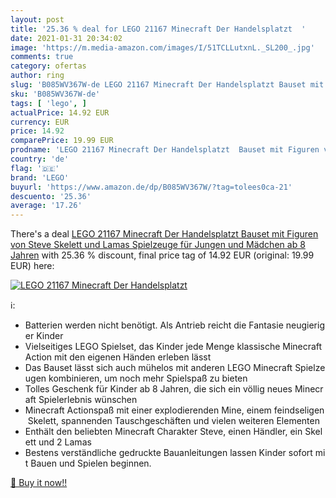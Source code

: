 ```yaml
---
layout: post
title: '25.36 % deal for LEGO 21167 Minecraft Der Handelsplatzt  '
date: 2021-01-31 20:34:02
image: 'https://m.media-amazon.com/images/I/51TCLLutxnL._SL200_.jpg'
comments: true
category: ofertas
author: ring
slug: 'B085WV367W-de LEGO 21167 Minecraft Der Handelsplatzt Bauset mit Figuren...'
sku: 'B085WV367W-de'
tags: [ 'lego', ]
actualPrice: 14.92 EUR
currency: EUR
price: 14.92
comparePrice: 19.99 EUR
prodname: 'LEGO 21167 Minecraft Der Handelsplatzt  Bauset mit Figuren von Steve  Skelett und Lamas  Spielzeuge für Jungen und Mädchen ab 8 Jahren'
country: 'de'
flag: '🇩🇪'
brand: 'LEGO'
buyurl: 'https://www.amazon.de/dp/B085WV367W/?tag=tolees0ca-21'
descuento: '25.36'
average: '17.26'
---
```


There's a deal [LEGO 21167 Minecraft Der Handelsplatzt  Bauset mit Figuren von Steve  Skelett und Lamas  Spielzeuge für Jungen und Mädchen ab 8 Jahren](https://www.amazon.de/dp/B085WV367W/?tag=tolees0ca-21)  with  25.36 % discount, final price tag of  14.92 EUR (original: 19.99 EUR) here:

[![LEGO 21167 Minecraft Der Handelsplatzt  ](https://m.media-amazon.com/images/I/51TCLLutxnL._SL200_.jpg)](https://www.amazon.de/dp/B085WV367W/?tag=tolees0ca-21)

ℹ️:

- Batterien werden nicht benötigt. Als Antrieb reicht die Fantasie neugieriger Kinder
- Vielseitiges LEGO Spielset, das Kinder jede Menge klassische Minecraft Action mit den eigenen Händen erleben lässt
- Das Bauset lässt sich auch mühelos mit anderen LEGO Minecraft Spielzeugen kombinieren, um noch mehr Spielspaß zu bieten
- Tolles Geschenk für Kinder ab 8 Jahren, die sich ein völlig neues Minecraft Spielerlebnis wünschen
- Minecraft Actionspaß mit einer explodierenden Mine, einem feindseligen Skelett, spannenden Tauschgeschäften und vielen weiteren Elementen
- Enthält den beliebten Minecraft Charakter Steve, einen Händler, ein Skelett und 2 Lamas
- Bestens verständliche gedruckte Bauanleitungen lassen Kinder sofort mit Bauen und Spielen beginnen.

[🛒 Buy it now!!](https://www.amazon.de/dp/B085WV367W/?tag=tolees0ca-21)

